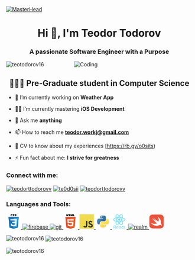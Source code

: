 <a href="https://mywebappteo-9d124.web.app">
  <img src="https://i.pinimg.com/originals/33/fa/71/33fa7169ec81266cec664f84322dbf2a.gif" alt="MasterHead" style="width: 900px; height: 150.875;">
</a>
<h1 align="center">Hi 👋, I'm Teodor Todorov</h1>
<h3 align="center">A passionate Software Engineer with a Purpose</h3>
<img align="right" alt="Coding" width="320" " src="https://media.tenor.com/Aw2-4sShkCUAAAAd/coding.gif">

<p align="left"> <img src="https://komarev.com/ghpvc/?username=teotodorov16&label=Profile%20views&color=0e75b6&style=flat" alt="teotodorov16" /> </p>

<h2 align="center">👨🏼‍🎓 Pre-Graduate student in Computer Science</h2>

- 🔭 I’m currently working on **Weather App**

- 👨‍💻 I’m currently mastering **iOS Development**

- 💬 Ask me **anything**

- 📫 How to reach me **teodor.workj@gmail.com**

- 📄 CV to know about my experiences [https://rb.gy/o0sits)

- ⚡ Fun fact about me: **I strive for greatness**

<h3 align="left">Connect with me:</h3>
<p align="left">
<a href="https://linkedin.com/in/teodorttodorovv" target="blank"><img align="center" src="https://raw.githubusercontent.com/rahuldkjain/github-profile-readme-generator/master/src/images/icons/Social/linked-in-alt.svg" alt="teodorttodorovv" height="30" width="40" /></a>
<a href="https://fb.com/te0d0sii" target="blank"><img align="center" src="https://raw.githubusercontent.com/rahuldkjain/github-profile-readme-generator/master/src/images/icons/Social/facebook.svg" alt="te0d0sii" height="30" width="40" /></a>
<a href="https://instagram.com/teodorttodorovv" target="blank"><img align="center" src="https://raw.githubusercontent.com/rahuldkjain/github-profile-readme-generator/master/src/images/icons/Social/instagram.svg" alt="teodorttodorovv" height="30" width="40" /></a>
</p>

<h3 align="left">Languages and Tools:</h3>
<p align="left"> <a href="https://www.w3schools.com/css/" target="_blank" rel="noreferrer"> <img src="https://raw.githubusercontent.com/devicons/devicon/master/icons/css3/css3-original-wordmark.svg" alt="css3" width="40" height="40"/> </a> <a href="https://firebase.google.com/" target="_blank" rel="noreferrer"> <img src="https://www.vectorlogo.zone/logos/firebase/firebase-icon.svg" alt="firebase" width="40" height="40"/> </a> <a href="https://git-scm.com/" target="_blank" rel="noreferrer"> <img src="https://www.vectorlogo.zone/logos/git-scm/git-scm-icon.svg" alt="git" width="40" height="40"/> </a> <a href="https://www.w3.org/html/" target="_blank" rel="noreferrer"> <img src="https://raw.githubusercontent.com/devicons/devicon/master/icons/html5/html5-original-wordmark.svg" alt="html5" width="40" height="40"/> </a> <a href="https://developer.mozilla.org/en-US/docs/Web/JavaScript" target="_blank" rel="noreferrer"> <img src="https://raw.githubusercontent.com/devicons/devicon/master/icons/javascript/javascript-original.svg" alt="javascript" width="40" height="40"/> </a> <a href="https://www.python.org" target="_blank" rel="noreferrer"> <img src="https://raw.githubusercontent.com/devicons/devicon/master/icons/python/python-original.svg" alt="python" width="40" height="40"/> </a> <a href="https://reactjs.org/" target="_blank" rel="noreferrer"> <img src="https://raw.githubusercontent.com/devicons/devicon/master/icons/react/react-original-wordmark.svg" alt="react" width="40" height="40"/> </a> <a href="https://realm.io/" target="_blank" rel="noreferrer"> <img src="https://raw.githubusercontent.com/bestofjs/bestofjs-webui/8665e8c267a0215f3159df28b33c365198101df5/public/logos/realm.svg" alt="realm" width="40" height="40"/> </a> <a href="https://developer.apple.com/swift/" target="_blank" rel="noreferrer"> <img src="https://raw.githubusercontent.com/devicons/devicon/master/icons/swift/swift-original.svg" alt="swift" width="40" height="40"/> </a> </p>

<p><img align="left" src="https://github-readme-stats.vercel.app/api/top-langs?username=teotodorov16&show_icons=true&locale=en&layout=compact" alt="teotodorov16" /></p>

<p>&nbsp;<img align="center" src="https://github-readme-stats.vercel.app/api?username=teotodorov16&show_icons=true&locale=en" alt="teotodorov16" /></p>

<p><img align="center" src="https://github-readme-streak-stats.herokuapp.com/?user=teotodorov16&" alt="teotodorov16" /></p>


